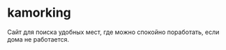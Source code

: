 # kamorking

Сайт для поиска удобных мест, где можно спокойно поработать, если дома не работается. 
